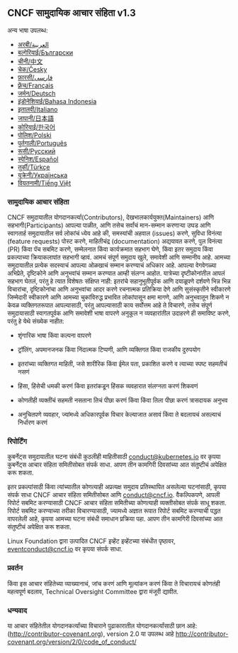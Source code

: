 ## CNCF सामुदायिक आचार संहिता v1.3

अन्य भाषा उपलब्ध:
- [अरबी/العربية](code-of-conduct-languages/ar.md)
- [बल्गेरियाई/Български](code-of-conduct-languages/bg.md)
- [चीनी/中文](code-of-conduct-languages/zh.md)
- [चेक/Česky](code-of-conduct-languages/cs.md)
- [फ़ारसी/فارسی](code-of-conduct-languages/fa.md)
- [फ़्रेंच/Français](code-of-conduct-languages/fr.md)
- [जर्मन/Deutsch](code-of-conduct-languages/de.md)
- [इंडोनेशियाई/Bahasa Indonesia](code-of-conduct-languages/id.md)
- [इतालवी/Italiano](code-of-conduct-languages/it.md)
- [जापानी/日本語](code-of-conduct-languages/jp.md)
- [कोरियाई/한국어](code-of-conduct-languages/ko.md)
- [पोलिश/Polski](code-of-conduct-languages/pl.md)
- [पुर्तगाली/Português](code-of-conduct-languages/pt.md)
- [रूसी/Русский](code-of-conduct-languages/ru.md)
- [स्पेनिश/Español](code-of-conduct-languages/es.md)
- [तुर्की/Türkçe](code-of-conduct-languages/tr.md)
- [यूक्रेनी/Українська](code-of-conduct-languages/uk.md)
- [वियतनामी/Tiếng Việt](code-of-conduct-languages/vi.md)
  
### सामुदायिक आचार संहिता
CNCF समुदायातील योगदानकर्त्या(Contributors), देखभालकार्ययुक्त(Maintainers) आणि सहभागी(Participants) आपल्या पाळीत, आणि तसेच सर्वांचं मान-सम्मान करणाऱ्या उघड आणि स्वागतार्ह समुदायातील सर्व लोकांचं ध्येय आहे की, समस्यांची अहवाल (issues) करणे, सुविधा विनंत्या (feature requests) पोस्ट करणे, माहितीचंद्र (documentation) अद्ययावत करणे, पुल विनंत्या (PR) किंवा पॅच सबमिट करणे, सम्मेलनात किंवा कार्यक्रमात सहभाग घेणे, किंवा इतर समुदाय किंवा प्रकल्पाच्या क्रियाकलापांत सहभागी व्हावं.
आमचं संपूर्ण समुदाय खुले, समावेशी आणि सम्मानीय आहे. आमच्या समुदायातील प्रत्येक सदस्याचं आपल्या ओळखाचं सम्मान करण्याचं अधिकार आहे. आपल्या वेगवेगळ्या अभिप्रेते, दृष्टिकोने आणि अनुभवांचं सम्मान करण्यात आम्ही संलग्न आहोत. यात्रेच्या दृष्टीकोनांतील आपलं सहभाग घेतलं, परंतु हे त्यात विशेषतः संक्षिप्त नाही:
इतरांचे सहानुभूतीपूर्वक आणि दयाळूपणे दर्शवणे भिन्न भिन्न विचारांचा, दृष्टिकोनांचा आणि अनुभवांचा आदर करणे रचनात्मक प्रतिक्रिया देणे आणि सुसंस्कृतीने स्वीकारणे जिम्मेदारी स्वीकारणे आणि आमच्या चुकांविरुद्ध प्रभावित लोकांपासून क्षमा मागणे, आणि अनुभवातून शिकणे न केवळ व्यक्तिगतरूपात आपल्यासाठी, परंतु आपल्यासाठी काय सर्वोत्तम आहे ते विचारणे, तसेच संपूर्ण समुदायासाठी स्वागतपूर्वक आणि समावेशी भाषा वापरणे
अनुकूल न व्यवहारांतील उदाहरणे ही समाविष्ट करणे, परंतु हे येथे संख्येक नाहीत:

* शृंगारिक भाषा किंवा कल्पना वापरणे

* ट्रॉलिंग, अपमानजनक किंवा निंदात्मक टिप्पणी, आणि व्यक्तिगत किंवा राजकीय दुरुपयोग

* इतरांच्या व्यक्तिगत माहिती, जसे शारीरिक किंवा ईमेल पता, प्रकाशित करणे व त्याच्या स्पष्ट सहमतीचं नसणं

* हिंसा, हिंसेची धमकी करणं किंवा इतरांकडून हिंसक व्यवहारात संलग्नता करणं शिकवणं

* कोणतीही व्यक्तींचं सहमती नसताना तिचं पीछा करणं किंवा किंवा तिला पीछा करणं त्रासदायक अनुभव

* अनुचितपणे व्यवहार, ज्यांमध्ये अधिकारपूर्वक विचार केल्याजात असावं किंवा ते बदलायचं असल्याचं निर्धारण करणं

### रिपोर्टिंग
कुबर्नेट्स समुदायातील घटना संबंधी कुठलीही माहितीसाठी conduct@kubernetes.io वर कृपया कुबर्नेट्स आचार संहिता समितीसोबत संपर्क साधा. आपण तीन कामगिरी दिवसांच्या आत संतुष्टीचं अपेक्षित करू शकता.

इतर प्रकल्पांसाठी किंवा त्यांच्यातील कोणत्याही अप्रत्यक्ष समुदाय प्रतिस्थापित असलेल्या घटनांसाठी, कृपया संपर्क साधा CNCF आचार संहिता समितीसोबत आणि conduct@cncf.io. वैकल्पिकपणे, आपली रिपोर्ट सबमिट करण्यासाठी CNCF आचार संहिता समितीच्या कोणत्याही व्यक्तीसोबत संपर्क साधू शकता. रिपोर्ट सबमिट करण्याच्या तरीका विचारण्यासाठी, ज्यामध्ये अज्ञात रूपात रिपोर्ट सबमिट करण्याची पद्धत वापरलेली आहे, कृपया आमच्या घटना संबंधी समाधान प्रक्रिया पहा. आपण तीन कामगिरी दिवसांच्या आत संतुष्टीचं अपेक्षित करू शकता.

Linux Foundation द्वारा उत्पादित CNCF इव्हेंट इव्हेंटच्या संबंधीत पृष्ठावर, eventconduct@cncf.io वर कृपया संपर्क साधा.

### प्रवर्तन
किंवा इस आचार संहितेच्या व्याख्यानाचं, जांच करणं आणि मूल्यांकन करणं किंवा ते विचारायचं कोणतंही महत्वपूर्ण बदलाव, Technical Oversight Committee द्वारा मंजूरी द्यावीत.

### धन्यवाद
या आचार संहितेतील योगदानकर्त्यांच्या विचाराने पुढाकारातील योगदानकर्त्यांसाठी छान आहे: (http://contributor-covenant.org), version 2.0 या उपलब्ध आहे http://contributor-covenant.org/version/2/0/code_of_conduct/
